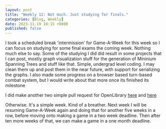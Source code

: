 ```yaml
---
layout: post
title: "Weekly 12: Not much. Just studying for finals."
categories: [Blog, Weekly]
date: 2023-11-19 10:15 +0800
published: false
---
```


I took a scheduled break 'intermission' for Game-A-Week for this week so I can focus on studying for some final exams the coming week. Nothing much else to say. Some of the studying I did did result in some projects that I can post, mostly graph visualization stuff for the generation of Mininium Spanning Trees and stuff like that. Simple, undergrad level coding. I may clean them up and post them in the near future, with support for serializing the graphs. I also made some progress on a browser based turn-based combat system, but I would write about that more once its finished its milestone

I did make another two simple pull request for OpenLibrary [here](https://github.com/internetarchive/openlibrary/pull/8524) and [here](https://github.com/internetarchive/openlibrary/pull/8513)

Otherwise. It's a simple week. Kind of a breather. Next week I will be resuming Game-A-Week again and doing that for another five weeks in a row, before moving onto making a game in a two week deadline. Then after ten more weeks of that, we can make a game in a one month deadline.
